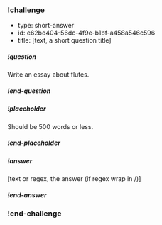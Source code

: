 <!-- >>>>>>>>>>>>>>>>>>>>>> BEGIN CHALLENGE >>>>>>>>>>>>>>>>>>>>>> -->
<!-- Replace everything in square brackets [] and remove brackets  -->

### !challenge

* type: short-answer
* id: e62bd404-56dc-4f9e-b1bf-a458a546c596
* title: [text, a short question title]
<!-- * points: [1] (optional, the number of points for scoring as a checkpoint) -->
<!-- * topics: [python, pandas] (optional the topics for analyzing points) -->

##### !question

Write an essay about flutes.

##### !end-question

##### !placeholder

Should be 500 words or less.

##### !end-placeholder

##### !answer

[text or regex, the answer (if regex wrap in /)]

##### !end-answer

<!-- other optional sections -->
<!-- !hint - !end-hint (markdown, hidden, students click to view) -->
<!-- !rubric - !end-rubric (markdown, instructors can see while scoring a checkpoint) -->
<!-- !explanation - !end-explanation (markdown, students can see after answering correctly) -->

### !end-challenge

<!-- ======================= END CHALLENGE ======================= -->